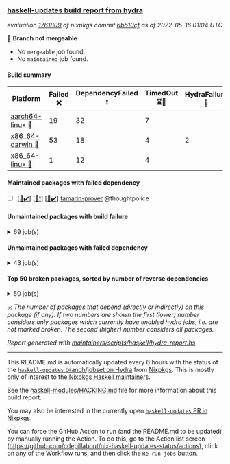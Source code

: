 ### [haskell-updates build report from hydra](https://hydra.nixos.org/jobset/nixpkgs/haskell-updates)
*evaluation [1761809](https://hydra.nixos.org/eval/1761809) of nixpkgs commit [6bb10cf](https://github.com/NixOS/nixpkgs/commits/6bb10cfe5d763da4d9040c94c6a4ba0728ef2edf) as of 2022-05-16 01:04 UTC*

:red_circle: **Branch not mergeable**
  * No `mergeable` job found.
  * No `maintained` job found.

#### Build summary

 | Platform | Failed :x: | DependencyFailed :heavy_exclamation_mark: | TimedOut :hourglass::no_entry_sign: | HydraFailure :construction: | Success :heavy_check_mark: | 
 | --- | --- | --- | --- | --- | --- | 
 | [aarch64-linux :iphone:](https://hydra.nixos.org/eval/1761809?filter=.aarch64-linux) | 19 | 32 | 7 |  | 6220 | 
 | [x86_64-darwin :apple:](https://hydra.nixos.org/eval/1761809?filter=.x86_64-darwin) | 53 | 18 | 4 | 2 | 6145 | 
 | [x86_64-linux :penguin:](https://hydra.nixos.org/eval/1761809?filter=.x86_64-linux) | 1 | 12 | 4 |  | 6290 | 
#### Maintained packages with failed dependency
- [ ] [[:iphone::heavy_check_mark:]](https://hydra.nixos.org/build/176742900) [[:apple::heavy_exclamation_mark:]](https://hydra.nixos.org/build/176741730) [[:penguin::heavy_check_mark:]](https://hydra.nixos.org/build/176742292) [tamarin-prover](https://hydra.nixos.org/eval/1761809?filter=tamarin-prover) @thoughtpolice
#### Unmaintained packages with build failure
<details><summary>69 job(s) </summary>

- [ ] [[:iphone::x:]](https://hydra.nixos.org/build/176338807) [[:apple::heavy_check_mark:]](https://hydra.nixos.org/build/176337766) [[:penguin::heavy_check_mark:]](https://hydra.nixos.org/build/176336810) [haskellPackages.OrderedBits](https://hydra.nixos.org/eval/1761809?filter=haskellPackages.OrderedBits)  :arrow_heading_up: 5 | 36
- [ ] [[:iphone::x:]](https://hydra.nixos.org/build/176336615) [[:apple::heavy_check_mark:]](https://hydra.nixos.org/build/176342941) [[:penguin::heavy_check_mark:]](https://hydra.nixos.org/build/176339732) [haskellPackages.hw-json-simd](https://hydra.nixos.org/eval/1761809?filter=haskellPackages.hw-json-simd)  :arrow_heading_up: 2 | 8
- [ ] [[:iphone::x:]](https://hydra.nixos.org/build/176342863) [[:apple::heavy_check_mark:]](https://hydra.nixos.org/build/176343991) [[:penguin::heavy_check_mark:]](https://hydra.nixos.org/build/176348536) [haskellPackages.hw-simd](https://hydra.nixos.org/eval/1761809?filter=haskellPackages.hw-simd)  :arrow_heading_up: 2 | 8
- [ ] [[:iphone::x:]](https://hydra.nixos.org/build/176340275) [[:apple::heavy_check_mark:]](https://hydra.nixos.org/build/176332099) [[:penguin::heavy_check_mark:]](https://hydra.nixos.org/build/176340029) [haskellPackages.quic](https://hydra.nixos.org/eval/1761809?filter=haskellPackages.quic)  :arrow_heading_up: 2 | 2
- [ ] [[:iphone::x:]](https://hydra.nixos.org/build/176330055) [[:apple::heavy_check_mark:]](https://hydra.nixos.org/build/176347549) [[:penguin::heavy_check_mark:]](https://hydra.nixos.org/build/176345094) [haskellPackages.freetype2](https://hydra.nixos.org/eval/1761809?filter=haskellPackages.freetype2)  :arrow_heading_up: 1 | 8
- [ ] [[:iphone::heavy_check_mark:]](https://hydra.nixos.org/build/176342291) [[:apple::x:]](https://hydra.nixos.org/build/176340114) [[:penguin::heavy_check_mark:]](https://hydra.nixos.org/build/176339691) [haskellPackages.free-vector-spaces](https://hydra.nixos.org/eval/1761809?filter=haskellPackages.free-vector-spaces)  :arrow_heading_up: 1 | 7
- [ ] [[:iphone::x:]](https://hydra.nixos.org/build/176339772) [[:apple::heavy_check_mark:]](https://hydra.nixos.org/build/176340905) [[:penguin::heavy_check_mark:]](https://hydra.nixos.org/build/176334693) [haskellPackages.long-double](https://hydra.nixos.org/eval/1761809?filter=haskellPackages.long-double)  :arrow_heading_up: 1 | 2
- [ ] [[:iphone::x:]](https://hydra.nixos.org/build/176344890) [[:apple::x:]](https://hydra.nixos.org/build/176348741) [[:penguin::heavy_check_mark:]](https://hydra.nixos.org/build/176333564) [haskellPackages.easytensor](https://hydra.nixos.org/eval/1761809?filter=haskellPackages.easytensor)  :arrow_heading_up: 1 | 1
- [ ] [[:iphone::heavy_check_mark:]](https://hydra.nixos.org/build/176338566) [[:apple::x:]](https://hydra.nixos.org/build/176333846) [[:penguin::heavy_check_mark:]](https://hydra.nixos.org/build/176338889) [haskellPackages.grab](https://hydra.nixos.org/eval/1761809?filter=haskellPackages.grab)  :arrow_heading_up: 1 | 1
- [ ] [[:iphone::heavy_check_mark:]](https://hydra.nixos.org/build/176347733) [[:apple::x:]](https://hydra.nixos.org/build/176331111) [[:penguin::heavy_check_mark:]](https://hydra.nixos.org/build/176333701) [haskellPackages.keep-alive](https://hydra.nixos.org/eval/1761809?filter=haskellPackages.keep-alive)  :arrow_heading_up: 1 | 1
- [ ] [[:iphone::x:]](https://hydra.nixos.org/build/176337639) [[:apple::heavy_check_mark:]](https://hydra.nixos.org/build/176333851) [[:penguin::heavy_check_mark:]](https://hydra.nixos.org/build/176340692) [haskellPackages.nlopt-haskell](https://hydra.nixos.org/eval/1761809?filter=haskellPackages.nlopt-haskell)  :arrow_heading_up: 1 | 1
- [ ] [[:iphone::x:]](https://hydra.nixos.org/build/176337848) [[:apple::heavy_check_mark:]](https://hydra.nixos.org/build/176335253) [[:penguin::heavy_check_mark:]](https://hydra.nixos.org/build/176343331) [haskellPackages.swisstable](https://hydra.nixos.org/eval/1761809?filter=haskellPackages.swisstable)  :arrow_heading_up: 1 | 1
- [ ] [[:iphone::x:]](https://hydra.nixos.org/build/176348238) [[:apple::heavy_check_mark:]](https://hydra.nixos.org/build/176345641) [[:penguin::heavy_check_mark:]](https://hydra.nixos.org/build/176339162) [haskellPackages.unicode-properties](https://hydra.nixos.org/eval/1761809?filter=haskellPackages.unicode-properties)  :arrow_heading_up: 1 | 1
- [ ] [[:iphone::heavy_check_mark:]](https://hydra.nixos.org/build/176742327) [[:apple::x:]](https://hydra.nixos.org/build/176741886) [[:penguin::heavy_check_mark:]](https://hydra.nixos.org/build/176742506) [haskellPackages.zip](https://hydra.nixos.org/eval/1761809?filter=haskellPackages.zip)  :arrow_heading_up: 0 | 5
- [ ] [[:iphone::heavy_check_mark:]](https://hydra.nixos.org/build/176337930) [[:apple::x:]](https://hydra.nixos.org/build/176334979) [[:penguin::heavy_check_mark:]](https://hydra.nixos.org/build/176332151) [haskellPackages.PyF](https://hydra.nixos.org/eval/1761809?filter=haskellPackages.PyF)  :arrow_heading_up: 0 | 4
- [ ] [[:iphone::heavy_check_mark:]](https://hydra.nixos.org/build/176346341) [[:apple::x:]](https://hydra.nixos.org/build/176337638) [[:penguin::heavy_check_mark:]](https://hydra.nixos.org/build/176344418) [haskellPackages.hmidi](https://hydra.nixos.org/eval/1761809?filter=haskellPackages.hmidi)  :arrow_heading_up: 0 | 4
- [ ] [[:iphone::heavy_check_mark:]](https://hydra.nixos.org/build/176332834) [[:apple::x:]](https://hydra.nixos.org/build/176340336) [[:penguin::heavy_check_mark:]](https://hydra.nixos.org/build/176340177) [haskellPackages.posix-socket](https://hydra.nixos.org/eval/1761809?filter=haskellPackages.posix-socket)  :arrow_heading_up: 0 | 2
- [ ] [[:iphone::heavy_check_mark:]](https://hydra.nixos.org/build/176742023) [[:apple::x:]](https://hydra.nixos.org/build/176742152) [[:penguin::heavy_check_mark:]](https://hydra.nixos.org/build/176741540) [haskellPackages.gi-gdkx11](https://hydra.nixos.org/eval/1761809?filter=haskellPackages.gi-gdkx11)  :arrow_heading_up: 0 | 1
- [ ] [[:iphone::heavy_check_mark:]](https://hydra.nixos.org/build/176339302) [[:apple::x:]](https://hydra.nixos.org/build/176345268) [[:penguin::heavy_check_mark:]](https://hydra.nixos.org/build/176341023) [haskellPackages.hamid](https://hydra.nixos.org/eval/1761809?filter=haskellPackages.hamid)  :arrow_heading_up: 0 | 1
- [ ] [[:iphone::heavy_check_mark:]](https://hydra.nixos.org/build/176340032) [[:apple::x:]](https://hydra.nixos.org/build/176333290) [[:penguin::heavy_check_mark:]](https://hydra.nixos.org/build/176348580) [haskellPackages.hmatrix-morpheus](https://hydra.nixos.org/eval/1761809?filter=haskellPackages.hmatrix-morpheus)  :arrow_heading_up: 0 | 1
- [ ] [[:iphone::heavy_check_mark:]](https://hydra.nixos.org/build/176331526) [[:apple::x:]](https://hydra.nixos.org/build/176338473) [[:penguin::heavy_check_mark:]](https://hydra.nixos.org/build/176334343) [haskellPackages.huckleberry](https://hydra.nixos.org/eval/1761809?filter=haskellPackages.huckleberry)  :arrow_heading_up: 0 | 1
- [ ] [[:iphone::heavy_check_mark:]](https://hydra.nixos.org/build/176346325) [[:apple::x:]](https://hydra.nixos.org/build/176346937) [[:penguin::heavy_check_mark:]](https://hydra.nixos.org/build/176344667) [haskellPackages.openal-ffi](https://hydra.nixos.org/eval/1761809?filter=haskellPackages.openal-ffi)  :arrow_heading_up: 0 | 1
- [ ] [[:iphone::x:]](https://hydra.nixos.org/build/176337762) [[:apple::heavy_check_mark:]](https://hydra.nixos.org/build/176343438) [[:penguin::heavy_check_mark:]](https://hydra.nixos.org/build/176346615) [haskellPackages.picosat](https://hydra.nixos.org/eval/1761809?filter=haskellPackages.picosat)  :arrow_heading_up: 0 | 1
- [ ] [[:iphone::heavy_check_mark:]](https://hydra.nixos.org/build/176338184) [[:apple::x:]](https://hydra.nixos.org/build/176340286) [[:penguin::heavy_check_mark:]](https://hydra.nixos.org/build/176344753) [haskellPackages.select](https://hydra.nixos.org/eval/1761809?filter=haskellPackages.select)  :arrow_heading_up: 0 | 1
- [ ] [[:iphone::heavy_check_mark:]](https://hydra.nixos.org/build/176341842) [[:apple::x:]](https://hydra.nixos.org/build/176333495) [[:penguin::heavy_check_mark:]](https://hydra.nixos.org/build/176335523) [haskellPackages.sysinfo](https://hydra.nixos.org/eval/1761809?filter=haskellPackages.sysinfo)  :arrow_heading_up: 0 | 1
- [ ] [[:iphone::heavy_check_mark:]](https://hydra.nixos.org/build/176342381) [[:apple::x:]](https://hydra.nixos.org/build/176341508) [[:penguin::heavy_check_mark:]](https://hydra.nixos.org/build/176347263) [haskellPackages.FractalArt](https://hydra.nixos.org/eval/1761809?filter=haskellPackages.FractalArt) 
- [ ] [[:iphone::x:]](https://hydra.nixos.org/build/176336854) [[:apple::heavy_check_mark:]](https://hydra.nixos.org/build/176348041) [[:penguin::heavy_check_mark:]](https://hydra.nixos.org/build/176337348) [haskellPackages.HsASA](https://hydra.nixos.org/eval/1761809?filter=haskellPackages.HsASA) 
- [ ] [[:iphone::hourglass::no_entry_sign:]](https://hydra.nixos.org/build/176347303) [[:apple::x:]](https://hydra.nixos.org/build/176334551) [[:penguin::hourglass::no_entry_sign:]](https://hydra.nixos.org/build/176339119) [haskellPackages.bindings-common](https://hydra.nixos.org/eval/1761809?filter=haskellPackages.bindings-common) 
- [ ] [[:iphone::heavy_check_mark:]](https://hydra.nixos.org/build/176341973) [[:apple::x:]](https://hydra.nixos.org/build/176333812) [[:penguin::heavy_check_mark:]](https://hydra.nixos.org/build/176346814) [haskellPackages.chiphunk](https://hydra.nixos.org/eval/1761809?filter=haskellPackages.chiphunk) 
- [ ] [[:iphone::x:]](https://hydra.nixos.org/build/176330734) [[:apple::heavy_check_mark:]](https://hydra.nixos.org/build/176330819) [[:penguin::heavy_check_mark:]](https://hydra.nixos.org/build/176334713) [haskellPackages.comfort-fftw](https://hydra.nixos.org/eval/1761809?filter=haskellPackages.comfort-fftw) 
- [ ] [[:iphone::heavy_check_mark:]](https://hydra.nixos.org/build/176331520) [[:apple::x:]](https://hydra.nixos.org/build/176337597) [[:penguin::heavy_check_mark:]](https://hydra.nixos.org/build/176337305) [haskellPackages.diskhash](https://hydra.nixos.org/eval/1761809?filter=haskellPackages.diskhash) 
- [ ] [[:iphone::heavy_check_mark:]](https://hydra.nixos.org/build/176341967) [[:apple::x:]](https://hydra.nixos.org/build/176347698) [[:penguin::heavy_check_mark:]](https://hydra.nixos.org/build/176344188) [haskellPackages.epub-tools](https://hydra.nixos.org/eval/1761809?filter=haskellPackages.epub-tools) 
- [ ] [[:iphone::heavy_check_mark:]](https://hydra.nixos.org/build/176344993) [[:apple::x:]](https://hydra.nixos.org/build/176345873) [[:penguin::heavy_check_mark:]](https://hydra.nixos.org/build/176333987) [haskellPackages.fudgets](https://hydra.nixos.org/eval/1761809?filter=haskellPackages.fudgets) 
- [ ] [[:iphone::heavy_check_mark:]](https://hydra.nixos.org/build/176329749) [[:apple::x:]](https://hydra.nixos.org/build/176334468) [[:penguin::heavy_check_mark:]](https://hydra.nixos.org/build/176341905) [haskellPackages.gerrit](https://hydra.nixos.org/eval/1761809?filter=haskellPackages.gerrit) 
- [ ] [[:iphone::heavy_check_mark:]](https://hydra.nixos.org/build/176336234) [[:apple::x:]](https://hydra.nixos.org/build/176344396) [[:penguin::heavy_check_mark:]](https://hydra.nixos.org/build/176343033) [haskellPackages.ghc-gc-hook](https://hydra.nixos.org/eval/1761809?filter=haskellPackages.ghc-gc-hook) 
- [ ] [[:apple::x:]](https://hydra.nixos.org/build/176742100) [haskellPackages.gi-gtkosxapplication](https://hydra.nixos.org/eval/1761809?filter=haskellPackages.gi-gtkosxapplication) 
- [ ] [[:iphone::x:]](https://hydra.nixos.org/build/176330346) [[:penguin::heavy_check_mark:]](https://hydra.nixos.org/build/176345893) [haskellPackages.gnome-keyring](https://hydra.nixos.org/eval/1761809?filter=haskellPackages.gnome-keyring) 
- [ ] [[:apple::x:]](https://hydra.nixos.org/build/176346874) [haskellPackages.gtk-mac-integration](https://hydra.nixos.org/eval/1761809?filter=haskellPackages.gtk-mac-integration) 
- [ ] [[:iphone::heavy_check_mark:]](https://hydra.nixos.org/build/176340717) [[:apple::x:]](https://hydra.nixos.org/build/176334425) [[:penguin::heavy_check_mark:]](https://hydra.nixos.org/build/176344446) [haskellPackages.gtk-traymanager](https://hydra.nixos.org/eval/1761809?filter=haskellPackages.gtk-traymanager) 
- [ ] [[:apple::x:]](https://hydra.nixos.org/build/176330084) [haskellPackages.gtk3-mac-integration](https://hydra.nixos.org/eval/1761809?filter=haskellPackages.gtk3-mac-integration) 
- [ ] [[:iphone::heavy_check_mark:]](https://hydra.nixos.org/build/176337728) [[:apple::x:]](https://hydra.nixos.org/build/176345789) [[:penguin::heavy_check_mark:]](https://hydra.nixos.org/build/176332039) [haskellPackages.hid](https://hydra.nixos.org/eval/1761809?filter=haskellPackages.hid) 
- [ ] [[:iphone::heavy_check_mark:]](https://hydra.nixos.org/build/176741970) [[:apple::x:]](https://hydra.nixos.org/build/176742071) [[:penguin::heavy_check_mark:]](https://hydra.nixos.org/build/176742755) [haskellPackages.hinotify-conduit](https://hydra.nixos.org/eval/1761809?filter=haskellPackages.hinotify-conduit) 
- [ ] [[:iphone::heavy_check_mark:]](https://hydra.nixos.org/build/176338675) [[:apple::x:]](https://hydra.nixos.org/build/176345353) [[:penguin::heavy_check_mark:]](https://hydra.nixos.org/build/176346249) [haskellPackages.hsshellscript](https://hydra.nixos.org/eval/1761809?filter=haskellPackages.hsshellscript) 
- [ ] [[:iphone::heavy_check_mark:]](https://hydra.nixos.org/build/176334229) [[:apple::x:]](https://hydra.nixos.org/build/176346509) [[:penguin::heavy_check_mark:]](https://hydra.nixos.org/build/176343443) [haskellPackages.hssourceinfo](https://hydra.nixos.org/eval/1761809?filter=haskellPackages.hssourceinfo) 
- [ ] [[:iphone::heavy_check_mark:]](https://hydra.nixos.org/build/176342150) [[:apple::x:]](https://hydra.nixos.org/build/176346933) [[:penguin::heavy_check_mark:]](https://hydra.nixos.org/build/176347690) [haskellPackages.ipcvar](https://hydra.nixos.org/eval/1761809?filter=haskellPackages.ipcvar) 
- [ ] [[:iphone::x:]](https://hydra.nixos.org/build/176343336) [[:apple::heavy_check_mark:]](https://hydra.nixos.org/build/176341289) [[:penguin::heavy_check_mark:]](https://hydra.nixos.org/build/176334886) [haskellPackages.jammittools](https://hydra.nixos.org/eval/1761809?filter=haskellPackages.jammittools) 
- [ ] [[:apple::x:]](https://hydra.nixos.org/build/176330329) [haskellPackages.kqueue](https://hydra.nixos.org/eval/1761809?filter=haskellPackages.kqueue) 
- [ ] [[:iphone::x:]](https://hydra.nixos.org/build/176742673) [[:apple::x:]](https://hydra.nixos.org/build/176741411) [[:penguin::x:]](https://hydra.nixos.org/build/176742880) [haskellPackages.lambdabot-telegram-plugins](https://hydra.nixos.org/eval/1761809?filter=haskellPackages.lambdabot-telegram-plugins) 
- [ ] [[:iphone::heavy_check_mark:]](https://hydra.nixos.org/build/176336199) [[:apple::x:]](https://hydra.nixos.org/build/176338953) [[:penguin::heavy_check_mark:]](https://hydra.nixos.org/build/176344672) [haskellPackages.linux-framebuffer](https://hydra.nixos.org/eval/1761809?filter=haskellPackages.linux-framebuffer) 
- [ ] [[:iphone::heavy_check_mark:]](https://hydra.nixos.org/build/176742729) [[:apple::x:]](https://hydra.nixos.org/build/176742216) [[:penguin::heavy_check_mark:]](https://hydra.nixos.org/build/176741308) [haskellPackages.mediawiki2latex](https://hydra.nixos.org/eval/1761809?filter=haskellPackages.mediawiki2latex) 
- [ ] [[:iphone::heavy_check_mark:]](https://hydra.nixos.org/build/176337570) [[:apple::x:]](https://hydra.nixos.org/build/176334323) [[:penguin::heavy_check_mark:]](https://hydra.nixos.org/build/176336820) [haskellPackages.mercury-api](https://hydra.nixos.org/eval/1761809?filter=haskellPackages.mercury-api) 
- [ ] [[:iphone::heavy_check_mark:]](https://hydra.nixos.org/build/176331626) [[:apple::x:]](https://hydra.nixos.org/build/176329940) [[:penguin::heavy_check_mark:]](https://hydra.nixos.org/build/176332079) [haskellPackages.nano-cryptr](https://hydra.nixos.org/eval/1761809?filter=haskellPackages.nano-cryptr) 
- [ ] [[:iphone::heavy_check_mark:]](https://hydra.nixos.org/build/176742835) [[:apple::x:]](https://hydra.nixos.org/build/176741832) [[:penguin::heavy_check_mark:]](https://hydra.nixos.org/build/176741445) [haskellPackages.persistent-pagination](https://hydra.nixos.org/eval/1761809?filter=haskellPackages.persistent-pagination) 
- [ ] [[:iphone::heavy_check_mark:]](https://hydra.nixos.org/build/176334675) [[:apple::x:]](https://hydra.nixos.org/build/176334511) [[:penguin::heavy_check_mark:]](https://hydra.nixos.org/build/176347509) [haskellPackages.phatsort](https://hydra.nixos.org/eval/1761809?filter=haskellPackages.phatsort) 
- [ ] [[:iphone::heavy_check_mark:]](https://hydra.nixos.org/build/176334647) [[:apple::x:]](https://hydra.nixos.org/build/176335291) [[:penguin::heavy_check_mark:]](https://hydra.nixos.org/build/176335759) [haskellPackages.ping-wrapper](https://hydra.nixos.org/eval/1761809?filter=haskellPackages.ping-wrapper) 
- [ ] [[:iphone::heavy_check_mark:]](https://hydra.nixos.org/build/176338454) [[:apple::x:]](https://hydra.nixos.org/build/176334969) [[:penguin::heavy_check_mark:]](https://hydra.nixos.org/build/176338849) [haskellPackages.posix-timer](https://hydra.nixos.org/eval/1761809?filter=haskellPackages.posix-timer) 
- [ ] [[:iphone::heavy_check_mark:]](https://hydra.nixos.org/build/176343906) [[:apple::x:]](https://hydra.nixos.org/build/176345613) [[:penguin::heavy_check_mark:]](https://hydra.nixos.org/build/176338626) [haskellPackages.pthread](https://hydra.nixos.org/eval/1761809?filter=haskellPackages.pthread) 
- [ ] [[:iphone::heavy_check_mark:]](https://hydra.nixos.org/build/176742178) [[:apple::x:]](https://hydra.nixos.org/build/176742633) [[:penguin::heavy_check_mark:]](https://hydra.nixos.org/build/176742524) [haskellPackages.reserve](https://hydra.nixos.org/eval/1761809?filter=haskellPackages.reserve) 
- [ ] [[:iphone::x:]](https://hydra.nixos.org/build/176331229) [[:apple::heavy_check_mark:]](https://hydra.nixos.org/build/176347897) [[:penguin::heavy_check_mark:]](https://hydra.nixos.org/build/176333257) [haskellPackages.risc386](https://hydra.nixos.org/eval/1761809?filter=haskellPackages.risc386) 
- [ ] [[:iphone::heavy_check_mark:]](https://hydra.nixos.org/build/176337065) [[:apple::x:]](https://hydra.nixos.org/build/176337121) [[:penguin::heavy_check_mark:]](https://hydra.nixos.org/build/176330726) [haskellPackages.sfml-audio](https://hydra.nixos.org/eval/1761809?filter=haskellPackages.sfml-audio) 
- [ ] [[:iphone::heavy_check_mark:]](https://hydra.nixos.org/build/176336350) [[:apple::x:]](https://hydra.nixos.org/build/176346129) [[:penguin::heavy_check_mark:]](https://hydra.nixos.org/build/176336990) [haskellPackages.shared-memory](https://hydra.nixos.org/eval/1761809?filter=haskellPackages.shared-memory) 
- [ ] [[:iphone::hourglass::no_entry_sign:]](https://hydra.nixos.org/build/176347026) [[:apple::x:]](https://hydra.nixos.org/build/176339825) [[:penguin::heavy_check_mark:]](https://hydra.nixos.org/build/176334336) [haskellPackages.skews](https://hydra.nixos.org/eval/1761809?filter=haskellPackages.skews) 
- [ ] [[:iphone::x:]](https://hydra.nixos.org/build/176342609) [[:apple::x:]](https://hydra.nixos.org/build/176330308) [[:penguin::heavy_check_mark:]](https://hydra.nixos.org/build/176337018) [haskellPackages.slugify](https://hydra.nixos.org/eval/1761809?filter=haskellPackages.slugify) 
- [ ] [[:iphone::heavy_check_mark:]](https://hydra.nixos.org/build/176337742) [[:apple::x:]](https://hydra.nixos.org/build/176333285) [[:penguin::heavy_check_mark:]](https://hydra.nixos.org/build/176342097) [haskellPackages.tailfile-hinotify](https://hydra.nixos.org/eval/1761809?filter=haskellPackages.tailfile-hinotify) 
- [ ] [[:iphone::x:]](https://hydra.nixos.org/build/176346655) [[:apple::heavy_check_mark:]](https://hydra.nixos.org/build/176340440) [[:penguin::heavy_check_mark:]](https://hydra.nixos.org/build/176339569) [haskellPackages.wiringPi](https://hydra.nixos.org/eval/1761809?filter=haskellPackages.wiringPi) 
- [ ] [[:iphone::heavy_check_mark:]](https://hydra.nixos.org/build/176337886) [[:apple::x:]](https://hydra.nixos.org/build/176347804) [[:penguin::heavy_check_mark:]](https://hydra.nixos.org/build/176340435) [haskellPackages.xmonad-utils](https://hydra.nixos.org/eval/1761809?filter=haskellPackages.xmonad-utils) 
- [ ] [[:iphone::heavy_check_mark:]](https://hydra.nixos.org/build/176336504) [[:apple::x:]](https://hydra.nixos.org/build/176343101) [[:penguin::heavy_check_mark:]](https://hydra.nixos.org/build/176332710) [haskellPackages.yoga](https://hydra.nixos.org/eval/1761809?filter=haskellPackages.yoga) 
- [ ] [[:iphone::heavy_check_mark:]](https://hydra.nixos.org/build/176332978) [[:apple::x:]](https://hydra.nixos.org/build/176336523) [[:penguin::heavy_check_mark:]](https://hydra.nixos.org/build/176340266) [haskellPackages.zot](https://hydra.nixos.org/eval/1761809?filter=haskellPackages.zot) 
- [ ] [[:iphone::heavy_check_mark:]](https://hydra.nixos.org/build/176348655) [[:apple::x:]](https://hydra.nixos.org/build/176348163) [[:penguin::heavy_check_mark:]](https://hydra.nixos.org/build/176347600) [haskellPackages.zxcvbn-c](https://hydra.nixos.org/eval/1761809?filter=haskellPackages.zxcvbn-c) 
</details>

#### Unmaintained packages with failed dependency
<details><summary>43 job(s) </summary>

- [ ] [[:iphone::heavy_exclamation_mark:]](https://hydra.nixos.org/build/176346264) [[:apple::heavy_check_mark:]](https://hydra.nixos.org/build/176336498) [[:penguin::heavy_check_mark:]](https://hydra.nixos.org/build/176346018) [haskellPackages.PrimitiveArray](https://hydra.nixos.org/eval/1761809?filter=haskellPackages.PrimitiveArray)  :arrow_heading_up: 4 | 35
- [ ] [[:iphone::heavy_exclamation_mark:]](https://hydra.nixos.org/build/176346769) [[:apple::heavy_check_mark:]](https://hydra.nixos.org/build/176329812) [[:penguin::heavy_check_mark:]](https://hydra.nixos.org/build/176337196) [haskellPackages.BiobaseTypes](https://hydra.nixos.org/eval/1761809?filter=haskellPackages.BiobaseTypes)  :arrow_heading_up: 3 | 21
- [ ] [hoogle](https://hydra.nixos.org/eval/1761809?filter=hoogle)  :arrow_heading_up: 2 | 3
  - [[:iphone::heavy_check_mark:]](https://hydra.nixos.org/build/176741660) [[:apple::heavy_check_mark:]](https://hydra.nixos.org/build/176742818) [[:penguin::heavy_check_mark:]](https://hydra.nixos.org/build/176741609) [haskell.packages.ghc8107](https://hydra.nixos.org/eval/1761809?filter=haskell.packages.ghc8107.hoogle)
  - [[:iphone::heavy_check_mark:]](https://hydra.nixos.org/build/176742401) [[:apple::heavy_check_mark:]](https://hydra.nixos.org/build/176742608) [[:penguin::heavy_check_mark:]](https://hydra.nixos.org/build/176742744) [haskell.packages.ghc884](https://hydra.nixos.org/eval/1761809?filter=haskell.packages.ghc884.hoogle)
  - [[:iphone::heavy_check_mark:]](https://hydra.nixos.org/build/176742934) [[:apple::heavy_check_mark:]](https://hydra.nixos.org/build/176742688) [[:penguin::heavy_check_mark:]](https://hydra.nixos.org/build/176742047) [haskell.packages.ghc902](https://hydra.nixos.org/eval/1761809?filter=haskell.packages.ghc902.hoogle)
  - [[:iphone::heavy_exclamation_mark:]](https://hydra.nixos.org/build/176741861) [[:apple::heavy_check_mark:]](https://hydra.nixos.org/build/176742881) [[:penguin::heavy_check_mark:]](https://hydra.nixos.org/build/176742960) [haskell.packages.ghc922](https://hydra.nixos.org/eval/1761809?filter=haskell.packages.ghc922.hoogle)
  - [[:iphone::heavy_check_mark:]](https://hydra.nixos.org/build/176741560) [[:apple::heavy_check_mark:]](https://hydra.nixos.org/build/176741547) [[:penguin::heavy_check_mark:]](https://hydra.nixos.org/build/176741593) [haskellPackages](https://hydra.nixos.org/eval/1761809?filter=haskellPackages.hoogle)
- [ ] [[:iphone::heavy_exclamation_mark:]](https://hydra.nixos.org/build/176347869) [[:apple::heavy_check_mark:]](https://hydra.nixos.org/build/176330168) [[:penguin::heavy_check_mark:]](https://hydra.nixos.org/build/176341425) [haskellPackages.BiobaseENA](https://hydra.nixos.org/eval/1761809?filter=haskellPackages.BiobaseENA)  :arrow_heading_up: 1 | 18
- [ ] [[:iphone::heavy_exclamation_mark:]](https://hydra.nixos.org/build/176741773) [[:penguin::heavy_exclamation_mark:]](https://hydra.nixos.org/build/176741605) [haskellPackages.hbro](https://hydra.nixos.org/eval/1761809?filter=haskellPackages.hbro)  :arrow_heading_up: 1 | 1
- [ ] [[:iphone::heavy_exclamation_mark:]](https://hydra.nixos.org/build/176742426) [[:apple::heavy_check_mark:]](https://hydra.nixos.org/build/176741582) [[:penguin::heavy_check_mark:]](https://hydra.nixos.org/build/176742560) [haskellPackages.http3](https://hydra.nixos.org/eval/1761809?filter=haskellPackages.http3)  :arrow_heading_up: 1 | 1
- [ ] [[:iphone::hourglass::no_entry_sign:]](https://hydra.nixos.org/build/176329967) [[:apple::heavy_exclamation_mark:]](https://hydra.nixos.org/build/176338927) [[:penguin::heavy_check_mark:]](https://hydra.nixos.org/build/176343872) [haskellPackages.wss-client](https://hydra.nixos.org/eval/1761809?filter=haskellPackages.wss-client)  :arrow_heading_up: 1 | 1
- [ ] [[:iphone::heavy_exclamation_mark:]](https://hydra.nixos.org/build/176345460) [[:apple::heavy_check_mark:]](https://hydra.nixos.org/build/176345192) [[:penguin::heavy_check_mark:]](https://hydra.nixos.org/build/176335251) [haskellPackages.BiobaseXNA](https://hydra.nixos.org/eval/1761809?filter=haskellPackages.BiobaseXNA)  :arrow_heading_up: 0 | 17
- [ ] [[:iphone::heavy_exclamation_mark:]](https://hydra.nixos.org/build/176330282) [[:apple::heavy_check_mark:]](https://hydra.nixos.org/build/176342869) [[:penguin::heavy_check_mark:]](https://hydra.nixos.org/build/176345671) [haskellPackages.hw-json-standard-cursor](https://hydra.nixos.org/eval/1761809?filter=haskellPackages.hw-json-standard-cursor)  :arrow_heading_up: 0 | 6
- [ ] [[:iphone::heavy_exclamation_mark:]](https://hydra.nixos.org/build/176345215) [[:apple::heavy_check_mark:]](https://hydra.nixos.org/build/176339763) [[:penguin::heavy_check_mark:]](https://hydra.nixos.org/build/176345114) [haskellPackages.hw-json-simple-cursor](https://hydra.nixos.org/eval/1761809?filter=haskellPackages.hw-json-simple-cursor)  :arrow_heading_up: 0 | 4
- [ ] [[:iphone::heavy_exclamation_mark:]](https://hydra.nixos.org/build/176329770) [[:apple::heavy_check_mark:]](https://hydra.nixos.org/build/176333937) [[:penguin::heavy_check_mark:]](https://hydra.nixos.org/build/176336111) [haskellPackages.BiobaseFasta](https://hydra.nixos.org/eval/1761809?filter=haskellPackages.BiobaseFasta)  :arrow_heading_up: 0 | 3
- [ ] [[:iphone::heavy_exclamation_mark:]](https://hydra.nixos.org/build/176345829) [[:apple::heavy_check_mark:]](https://hydra.nixos.org/build/176339056) [[:penguin::heavy_check_mark:]](https://hydra.nixos.org/build/176338723) [haskellPackages.hw-dsv](https://hydra.nixos.org/eval/1761809?filter=haskellPackages.hw-dsv)  :arrow_heading_up: 0 | 3
- [ ] [[:iphone::heavy_check_mark:]](https://hydra.nixos.org/build/176331204) [[:apple::heavy_exclamation_mark:]](https://hydra.nixos.org/build/176342579) [[:penguin::heavy_check_mark:]](https://hydra.nixos.org/build/176348262) [haskellPackages.dde](https://hydra.nixos.org/eval/1761809?filter=haskellPackages.dde)  :arrow_heading_up: 0 | 1
- [ ] [[:iphone::heavy_exclamation_mark:]](https://hydra.nixos.org/build/176343639) [[:apple::heavy_exclamation_mark:]](https://hydra.nixos.org/build/176343662) [[:penguin::heavy_exclamation_mark:]](https://hydra.nixos.org/build/176330696) [haskellPackages.GuiHaskell](https://hydra.nixos.org/eval/1761809?filter=haskellPackages.GuiHaskell) 
- [ ] [[:iphone::heavy_exclamation_mark:]](https://hydra.nixos.org/build/176337362) [[:apple::heavy_exclamation_mark:]](https://hydra.nixos.org/build/176343048) [[:penguin::heavy_exclamation_mark:]](https://hydra.nixos.org/build/176346936) [haskellPackages.HPlot](https://hydra.nixos.org/eval/1761809?filter=haskellPackages.HPlot) 
- [ ] [[:iphone::heavy_exclamation_mark:]](https://hydra.nixos.org/build/176345566) [[:apple::heavy_check_mark:]](https://hydra.nixos.org/build/176346173) [[:penguin::heavy_check_mark:]](https://hydra.nixos.org/build/176334727) [haskellPackages.align-audio](https://hydra.nixos.org/eval/1761809?filter=haskellPackages.align-audio) 
- [ ] [[:iphone::heavy_exclamation_mark:]](https://hydra.nixos.org/build/176332536) [[:apple::heavy_exclamation_mark:]](https://hydra.nixos.org/build/176348242) [[:penguin::heavy_exclamation_mark:]](https://hydra.nixos.org/build/176339894) [haskellPackages.bluetile](https://hydra.nixos.org/eval/1761809?filter=haskellPackages.bluetile) 
- [ ] [[:iphone::heavy_exclamation_mark:]](https://hydra.nixos.org/build/176344106) [[:apple::heavy_exclamation_mark:]](https://hydra.nixos.org/build/176340142) [[:penguin::heavy_check_mark:]](https://hydra.nixos.org/build/176341876) [haskellPackages.easytensor-vulkan](https://hydra.nixos.org/eval/1761809?filter=haskellPackages.easytensor-vulkan) 
- [ ] [[:iphone::heavy_exclamation_mark:]](https://hydra.nixos.org/build/176335516) [[:apple::heavy_exclamation_mark:]](https://hydra.nixos.org/build/176345911) [[:penguin::heavy_exclamation_mark:]](https://hydra.nixos.org/build/176341429) [haskellPackages.gladexml-accessor](https://hydra.nixos.org/eval/1761809?filter=haskellPackages.gladexml-accessor) 
- [ ] [[:iphone::heavy_check_mark:]](https://hydra.nixos.org/build/176331869) [[:apple::heavy_exclamation_mark:]](https://hydra.nixos.org/build/176339187) [[:penguin::heavy_check_mark:]](https://hydra.nixos.org/build/176339113) [haskellPackages.grab-form](https://hydra.nixos.org/eval/1761809?filter=haskellPackages.grab-form) 
- [ ] [[:iphone::heavy_exclamation_mark:]](https://hydra.nixos.org/build/176331013) [[:apple::heavy_exclamation_mark:]](https://hydra.nixos.org/build/176340786) [[:penguin::heavy_exclamation_mark:]](https://hydra.nixos.org/build/176345562) [haskellPackages.gtk2hs-cast-glade](https://hydra.nixos.org/eval/1761809?filter=haskellPackages.gtk2hs-cast-glade) 
- [ ] [[:iphone::heavy_exclamation_mark:]](https://hydra.nixos.org/build/176331368) [[:apple::heavy_check_mark:]](https://hydra.nixos.org/build/176330644) [[:penguin::heavy_check_mark:]](https://hydra.nixos.org/build/176332911) [haskellPackages.harfbuzz-pure](https://hydra.nixos.org/eval/1761809?filter=haskellPackages.harfbuzz-pure) 
- [ ] [[:iphone::heavy_exclamation_mark:]](https://hydra.nixos.org/build/176742909) [[:penguin::heavy_exclamation_mark:]](https://hydra.nixos.org/build/176741556) [haskellPackages.hbro-contrib](https://hydra.nixos.org/eval/1761809?filter=haskellPackages.hbro-contrib) 
- [ ] [[:iphone::heavy_exclamation_mark:]](https://hydra.nixos.org/build/176345970) [[:apple::heavy_check_mark:]](https://hydra.nixos.org/build/176332859) [[:penguin::heavy_check_mark:]](https://hydra.nixos.org/build/176334707) [haskellPackages.hmatrix-nlopt](https://hydra.nixos.org/eval/1761809?filter=haskellPackages.hmatrix-nlopt) 
- [ ] [[:iphone::heavy_exclamation_mark:]](https://hydra.nixos.org/build/176343470) [[:apple::heavy_check_mark:]](https://hydra.nixos.org/build/176344130) [[:penguin::heavy_check_mark:]](https://hydra.nixos.org/build/176345782) [haskellPackages.hs-swisstable-hashtables-class](https://hydra.nixos.org/eval/1761809?filter=haskellPackages.hs-swisstable-hashtables-class) 
- [ ] [[:iphone::heavy_exclamation_mark:]](https://hydra.nixos.org/build/176341946) [[:apple::heavy_exclamation_mark:]](https://hydra.nixos.org/build/176335481) [[:penguin::heavy_exclamation_mark:]](https://hydra.nixos.org/build/176346915) [haskellPackages.hstzaar](https://hydra.nixos.org/eval/1761809?filter=haskellPackages.hstzaar) 
- [ ] [[:iphone::heavy_exclamation_mark:]](https://hydra.nixos.org/build/176339974) [[:apple::heavy_check_mark:]](https://hydra.nixos.org/build/176344645) [[:penguin::heavy_check_mark:]](https://hydra.nixos.org/build/176333938) [haskellPackages.hw-simd-cli](https://hydra.nixos.org/eval/1761809?filter=haskellPackages.hw-simd-cli) 
- [ ] [[:iphone::heavy_exclamation_mark:]](https://hydra.nixos.org/build/176332364) [[:apple::heavy_exclamation_mark:]](https://hydra.nixos.org/build/176332867) [[:penguin::heavy_exclamation_mark:]](https://hydra.nixos.org/build/176345549) [haskellPackages.minesweeper](https://hydra.nixos.org/eval/1761809?filter=haskellPackages.minesweeper) 
- [ ] [[:iphone::hourglass::no_entry_sign:]](https://hydra.nixos.org/build/176338957) [[:apple::heavy_exclamation_mark:]](https://hydra.nixos.org/build/176336975) [[:penguin::heavy_check_mark:]](https://hydra.nixos.org/build/176341256) [haskellPackages.network-messagepack-rpc-websocket](https://hydra.nixos.org/eval/1761809?filter=haskellPackages.network-messagepack-rpc-websocket) 
- [ ] [[:iphone::heavy_exclamation_mark:]](https://hydra.nixos.org/build/176331210) [[:apple::heavy_exclamation_mark:]](https://hydra.nixos.org/build/176339165) [[:penguin::heavy_exclamation_mark:]](https://hydra.nixos.org/build/176335770) [haskellPackages.nymphaea](https://hydra.nixos.org/eval/1761809?filter=haskellPackages.nymphaea) 
- [ ] [[:iphone::heavy_check_mark:]](https://hydra.nixos.org/build/176331769) [[:apple::heavy_exclamation_mark:]](https://hydra.nixos.org/build/176340066) [[:penguin::heavy_check_mark:]](https://hydra.nixos.org/build/176332653) [haskellPackages.postgresql-replicant](https://hydra.nixos.org/eval/1761809?filter=haskellPackages.postgresql-replicant) 
- [ ] [[:iphone::heavy_exclamation_mark:]](https://hydra.nixos.org/build/176334518) [[:apple::heavy_exclamation_mark:]](https://hydra.nixos.org/build/176333868) [[:penguin::heavy_exclamation_mark:]](https://hydra.nixos.org/build/176342228) [haskellPackages.proplang](https://hydra.nixos.org/eval/1761809?filter=haskellPackages.proplang) 
- [ ] [[:iphone::heavy_exclamation_mark:]](https://hydra.nixos.org/build/176343549) [[:apple::heavy_check_mark:]](https://hydra.nixos.org/build/176331689) [[:penguin::heavy_check_mark:]](https://hydra.nixos.org/build/176345883) [haskellPackages.rounded-hw](https://hydra.nixos.org/eval/1761809?filter=haskellPackages.rounded-hw) 
- [ ] [[:iphone::heavy_exclamation_mark:]](https://hydra.nixos.org/build/176335627) [[:apple::heavy_exclamation_mark:]](https://hydra.nixos.org/build/176336707) [[:penguin::heavy_exclamation_mark:]](https://hydra.nixos.org/build/176347853) [haskellPackages.showdown](https://hydra.nixos.org/eval/1761809?filter=haskellPackages.showdown) 
- [ ] [[:iphone::heavy_exclamation_mark:]](https://hydra.nixos.org/build/176335066) [[:apple::heavy_check_mark:]](https://hydra.nixos.org/build/176335714) [[:penguin::heavy_check_mark:]](https://hydra.nixos.org/build/176336276) [haskellPackages.sound-collage](https://hydra.nixos.org/eval/1761809?filter=haskellPackages.sound-collage) 
- [ ] [[:iphone::heavy_exclamation_mark:]](https://hydra.nixos.org/build/176335281) [[:apple::heavy_check_mark:]](https://hydra.nixos.org/build/176345906) [[:penguin::heavy_check_mark:]](https://hydra.nixos.org/build/176347966) [haskellPackages.unicode-names](https://hydra.nixos.org/eval/1761809?filter=haskellPackages.unicode-names) 
- [ ] [[:iphone::heavy_exclamation_mark:]](https://hydra.nixos.org/build/176741388) [[:apple::heavy_check_mark:]](https://hydra.nixos.org/build/176742407) [[:penguin::heavy_check_mark:]](https://hydra.nixos.org/build/176742661) [haskellPackages.warp-quic](https://hydra.nixos.org/eval/1761809?filter=haskellPackages.warp-quic) 
- [ ] [[:iphone::heavy_check_mark:]](https://hydra.nixos.org/build/176341644) [[:apple::heavy_exclamation_mark:]](https://hydra.nixos.org/build/176347960) [[:penguin::heavy_check_mark:]](https://hydra.nixos.org/build/176332645) [haskellPackages.xbattbar](https://hydra.nixos.org/eval/1761809?filter=haskellPackages.xbattbar) 
</details>

#### Top 50 broken packages, sorted by number of reverse dependencies
<details><summary>50 job(s) </summary>

[amazonka-core](https://packdeps.haskellers.com/reverse/amazonka-core) :arrow_heading_up: 185  
[gogol-core](https://packdeps.haskellers.com/reverse/gogol-core) :arrow_heading_up: 184  
[haskell98](https://packdeps.haskellers.com/reverse/haskell98) :arrow_heading_up: 153  
[enumerator](https://packdeps.haskellers.com/reverse/enumerator) :arrow_heading_up: 56  
[util](https://packdeps.haskellers.com/reverse/util) :arrow_heading_up: 49  
[derive](https://packdeps.haskellers.com/reverse/derive) :arrow_heading_up: 48  
[amazonka](https://packdeps.haskellers.com/reverse/amazonka) :arrow_heading_up: 43  
[accelerate](https://packdeps.haskellers.com/reverse/accelerate) :arrow_heading_up: 42  
[parseargs](https://packdeps.haskellers.com/reverse/parseargs) :arrow_heading_up: 42  
[syb-with-class](https://packdeps.haskellers.com/reverse/syb-with-class) :arrow_heading_up: 42  
[MonadCatchIO-transformers](https://packdeps.haskellers.com/reverse/MonadCatchIO-transformers) :arrow_heading_up: 41  
[autodocodec](https://packdeps.haskellers.com/reverse/autodocodec) :arrow_heading_up: 33  
[data-lens](https://packdeps.haskellers.com/reverse/data-lens) :arrow_heading_up: 33  
[rank1dynamic](https://packdeps.haskellers.com/reverse/rank1dynamic) :arrow_heading_up: 33  
[distributed-static](https://packdeps.haskellers.com/reverse/distributed-static) :arrow_heading_up: 31  
[language-ecmascript](https://packdeps.haskellers.com/reverse/language-ecmascript) :arrow_heading_up: 31  
[distributed-process](https://packdeps.haskellers.com/reverse/distributed-process) :arrow_heading_up: 30  
[ip](https://packdeps.haskellers.com/reverse/ip) :arrow_heading_up: 29  
[iteratee](https://packdeps.haskellers.com/reverse/iteratee) :arrow_heading_up: 29  
[jmacro](https://packdeps.haskellers.com/reverse/jmacro) :arrow_heading_up: 29  
[validity-aeson](https://packdeps.haskellers.com/reverse/validity-aeson) :arrow_heading_up: 29  
[text-format](https://packdeps.haskellers.com/reverse/text-format) :arrow_heading_up: 28  
[autodocodec-schema](https://packdeps.haskellers.com/reverse/autodocodec-schema) :arrow_heading_up: 27  
[mmsyn3](https://packdeps.haskellers.com/reverse/mmsyn3) :arrow_heading_up: 27  
[autodocodec-yaml](https://packdeps.haskellers.com/reverse/autodocodec-yaml) :arrow_heading_up: 26  
[crypto-numbers](https://packdeps.haskellers.com/reverse/crypto-numbers) :arrow_heading_up: 26  
[either-unwrap](https://packdeps.haskellers.com/reverse/either-unwrap) :arrow_heading_up: 25  
[web-routes-th](https://packdeps.haskellers.com/reverse/web-routes-th) :arrow_heading_up: 24  
[crypto-pubkey](https://packdeps.haskellers.com/reverse/crypto-pubkey) :arrow_heading_up: 23  
[ixset-typed](https://packdeps.haskellers.com/reverse/ixset-typed) :arrow_heading_up: 23  
[sydtest](https://packdeps.haskellers.com/reverse/sydtest) :arrow_heading_up: 23  
[haskelldb](https://packdeps.haskellers.com/reverse/haskelldb) :arrow_heading_up: 22  
[wxdirect](https://packdeps.haskellers.com/reverse/wxdirect) :arrow_heading_up: 22  
[alg](https://packdeps.haskellers.com/reverse/alg) :arrow_heading_up: 21  
[amazonka-s3](https://packdeps.haskellers.com/reverse/amazonka-s3) :arrow_heading_up: 21  
[mmsyn2](https://packdeps.haskellers.com/reverse/mmsyn2) :arrow_heading_up: 21  
[userid](https://packdeps.haskellers.com/reverse/userid) :arrow_heading_up: 21  
[wxc](https://packdeps.haskellers.com/reverse/wxc) :arrow_heading_up: 21  
[biocore](https://packdeps.haskellers.com/reverse/biocore) :arrow_heading_up: 20  
[subG](https://packdeps.haskellers.com/reverse/subG) :arrow_heading_up: 20  
[wxcore](https://packdeps.haskellers.com/reverse/wxcore) :arrow_heading_up: 20  
[attoparsec-enumerator](https://packdeps.haskellers.com/reverse/attoparsec-enumerator) :arrow_heading_up: 19  
[bytestring-show](https://packdeps.haskellers.com/reverse/bytestring-show) :arrow_heading_up: 19  
[fay](https://packdeps.haskellers.com/reverse/fay) :arrow_heading_up: 19  
[harp](https://packdeps.haskellers.com/reverse/harp) :arrow_heading_up: 19  
[hsx2hs](https://packdeps.haskellers.com/reverse/hsx2hs) :arrow_heading_up: 19  
[ixset](https://packdeps.haskellers.com/reverse/ixset) :arrow_heading_up: 19  
[wx](https://packdeps.haskellers.com/reverse/wx) :arrow_heading_up: 19  
[asn1-data](https://packdeps.haskellers.com/reverse/asn1-data) :arrow_heading_up: 18  
[dbus-core](https://packdeps.haskellers.com/reverse/dbus-core) :arrow_heading_up: 18  
</details>


*:arrow_heading_up:: The number of packages that depend (directly or indirectly) on this package (if any). If two numbers are shown the first (lower) number considers only packages which currently have enabled hydra jobs, i.e. are not marked broken. The second (higher) number considers all packages.*

*Report generated with [maintainers/scripts/haskell/hydra-report.hs](https://github.com/NixOS/nixpkgs/blob/haskell-updates/maintainers/scripts/haskell/hydra-report.sh)*


----------------------------------------------------------------------

This README.md is automatically updated every 6 hours with the status of the
[`haskell-updates` branch/jobset on Hydra](https://hydra.nixos.org/jobset/nixpkgs/haskell-updates)
from [Nixpkgs](https://github.com/NixOS/nixpkgs).  This is mostly only of
interest to the [Nixpkgs Haskell maintainers](https://github.com/orgs/NixOS/teams/haskell).

See the
[haskell-modules/HACKING.md](https://github.com/NixOS/nixpkgs/blob/haskell-updates/pkgs/development/haskell-modules/HACKING.md)
file for more information about this build report.

You may also be interested in the currently open
[`haskell-updates` PR in Nixpkgs](https://github.com/nixos/nixpkgs/pulls?q=is%3Apr+is%3Aopen+head%3Ahaskell-updates).

You can force the GitHub Action to run (and the README.md to be updated) by
manually running the Action.  To do this, go to the Action list screen
(https://github.com/cdepillabout/nix-haskell-updates-status/actions),
click on any of the Workflow runs, and then click the `Re-run jobs` button.
